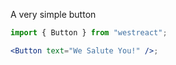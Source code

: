 A very simple button

```jsx
import { Button } from "westreact";

<Button text="We Salute You!" />;
```

